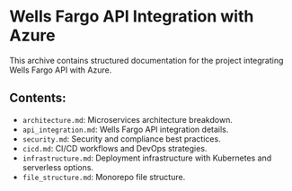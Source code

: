 # Wells Fargo API Integration with Azure

This archive contains structured documentation for the project integrating Wells Fargo API with Azure.

## Contents:
- `architecture.md`: Microservices architecture breakdown.
- `api_integration.md`: Wells Fargo API integration details.
- `security.md`: Security and compliance best practices.
- `cicd.md`: CI/CD workflows and DevOps strategies.
- `infrastructure.md`: Deployment infrastructure with Kubernetes and serverless options.
- `file_structure.md`: Monorepo file structure.
